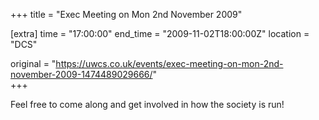 +++
title = "Exec Meeting on Mon 2nd November 2009"

[extra]
time = "17:00:00"
end_time = "2009-11-02T18:00:00Z"
location = "DCS"

original = "https://uwcs.co.uk/events/exec-meeting-on-mon-2nd-november-2009-1474489029666/"    
+++

Feel free to come along and get involved in how the society is run\!

